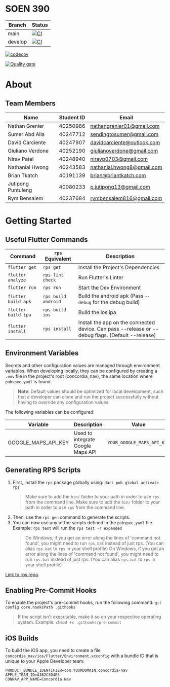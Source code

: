 # SOEN 390

| Branch  | Status                                                                                                                                                                       |
| ------- | ---------------------------------------------------------------------------------------------------------------------------------------------------------------------------- |
| main    | [![CI](https://github.com/SOEN-390-W2025/SOEN-390/actions/workflows/ci.yaml/badge.svg)](https://github.com/SOEN-390-W2025/SOEN-390/actions/workflows/ci.yaml)                |
| develop | [![CI](https://github.com/SOEN-390-W2025/SOEN-390/actions/workflows/ci.yaml/badge.svg?branch=develop)](https://github.com/SOEN-390-W2025/SOEN-390/actions/workflows/ci.yaml) |

[![codecov](https://codecov.io/github/NathanGrenier/SOEN-390/graph/badge.svg?token=QWLVNVQUYB)](https://codecov.io/github/NathanGrenier/SOEN-390)

[![Quality gate](https://sonarcloud.io/api/project_badges/quality_gate?project=SOEN-390-W2025_SOEN-390)](https://sonarcloud.io/summary/new_code?id=SOEN-390-W2025_SOEN-390)

# About

## Team Members

| Name               | Student ID | Email                      |
| ------------------ | ---------- | -------------------------- |
| Nathan Grenier     | 40250986   | nathangrenier01@gmail.com  |
| Sumer Abd Alla     | 40247712   | sendingtosumer@gmail.com   |
| David Carciente    | 40247907   | davidcarciente@outlook.com |
| Giuliano Verdone   | 40252190   | giulianoverdone@gmail.com  |
| Nirav Patel        | 40248940   | niravp0703@gmail.com       |
| Nathanial Hwong    | 40243583   | nathanial.hwong8@gmail.com |
| Brian Tkatch       | 40191139   | brian@briantkatch.com      |
| Jutipong Puntuleng | 40080233   | p.jutipong13@gmail.com     |
| Rym Bensalem       | 40237684   | rymbensalem816@gmail.com   |

# Getting Started

## Useful Flutter Commands

| Command             | `rps` Equivalent    | Description                                                                                       |
| ------------------- | ------------------- | ------------------------------------------------------------------------------------------------- |
| `flutter get`       | `rps get`           | Install the Project's Dependencies                                                                |
| `flutter analyze`   | `rps lint check`    | Run Flutter's Linter                                                                              |
| `flutter run`       | `rps run`           | Start the Dev Environment                                                                         |
| `flutter build apk` | `rps build android` | Build the android apk (Pass `--debug` for the debug build)                                        |
| `flutter build ipa` | `rps build ios`     | Build the ios ipa                                                                                 |
| `flutter install`   | `rps install`       | Install the app on the connected device. Can pass --release or --debug flags. (Default --release) |

## Environment Variables

Secrets and other configuration values are managed through environment variables. When developing locally, they can be configured by creating a `.env` file in the project's root (concordia_nav), the same location where `pubspec.yaml` is found.

> **Note**: Default values should be optimized for local development, such that
> a developer can clone and run the project successfully without having to
> override any configuration values.

The following variables can be configured:

| Variable            | Description                       | Value                      |
| ------------------- | --------------------------------- | -------------------------- |
| GOOGLE_MAPS_API_KEY | Used to integrate Google Maps API | `YOUR_GOOGLE_MAPS_API_KEY` |

## Generating RPS Scripts

1. First, install the `rps` package globally using: `dart pub global activate rps`
   > Make sure to add the `bin/` folder to your path in order to use `rps` from the command line.
   > Make sure to add the `bin/` folder to your path in order to use `rps` from the command line.
2. Then, use the `rps gen` command to generate the scripts.
3. You can now use any of the scripts defined in the `pubspec.yaml` file. Example: `rps test` will run the `rps test -r expanded`
   > On Windows, if you get an error along the lines of 'command not found', you might need to run `rps.bat` instead of just rps. (You can alias `rps.bat` to `rps` in your shell profile)
   > On Windows, if you get an error along the lines of 'command not found', you might need to run `rps.bat` instead of just rps. (You can alias `rps.bat` to `rps` in your shell profile)

[Link to rps repo](https://pub.dev/packages/rps).

## Enabling Pre-Commit Hooks

To enable the project's pre-commit hooks, run the following command: `git config core.hooksPath .githooks`

> If the script isn't executable, make it so on your respective operating system. Example: `chmod +x .githooks/pre-commit`

## iOS Builds

To build the iOS app, you need to create a file
`concordia_nav/ios/Flutter/Environment.xcconfig` with a bundle ID that is unique to your
Apple Developer team:

```
PRODUCT_BUNDLE_IDENTIFIER=com.YOURDOMAIN.concordia-nav
APPLE_TEAM_ID=A1B2C3D4E5
CONNAV_APP_NAME=Concordia Nav
```

